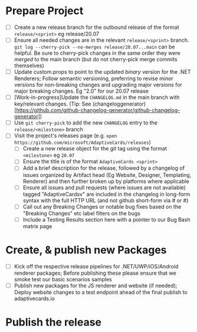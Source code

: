# Prepare Project

  - [ ] Create a new release branch for the outbound release of the format `release/<sprint>` eg release/20.07
  - [ ] Ensure all needed changes are in the relevant `release/<sprint>` branch. `git log --cherry-pick --no-merges release/20.07...main` can be helpful. Be sure to cherry-pick changes in the same order they were _merged_ to the main branch (but do not cherry-pick merge commits themselves)
  - [ ] Update custom.props to point to the updated *binary* version for the .NET Renderers; Follow semantic versioning, preferring to revise minor versions for non-breaking changes and upgrading major versions for major breaking changes. Eg "2.0" for our 20.07 release
  - [ ] [Work-in-progress]Update the `CHANGELOG.md` in the main branch with key/relevant changes. (Tip: See (changeloggenerator)[https://github.com/github-changelog-generator/github-changelog-generator])
  - [ ] Use `git cherry-pick` to add the new `CHANGELOG` entry to the `release/<milestone>` branch
  - [ ] Visit the project's releases page (e.g. `open https://github.com/microsoft/AdaptiveCards/releases`)
    - [ ] Create a new release object for the git tag using the format `<milestone>` eg `20.07`
    - [ ] Ensure the title is of the format `AdaptiveCards <sprint>`
    - [ ] Add a brief description for the release, followed by a changelog of issues organized by Artifact head (Eg Website, Designer, Templating, Renderer) and then further broken up by platforms where applicable
    - [ ] Ensure all issues and pull requests (where issues are not available) tagged "AdaptiveCardsv<sprint>" are included in the changelog in long-form syntax with the full HTTP URL (and not github short-form via #<issueNum> or #<PRNum>)
    - [ ] Call out any Breaking Changes or notable bug fixes based on the "Breaking Changes" etc label filters on the bugs
    - [ ] Include a Testing Results section here with a pointer to our Bug Bash matrix page
        
# Create, & publish new Packages
  - [ ] Kick off the respective release pipelines for .NET/UWP/iOS/Android renderer packages; Before publishing these please ensure that we smoke test our basic scenarios samples
  - [ ] Publish new packages for the JS renderer and website (if needed); Deploy website changes to a test endpoint ahead of the final publish to adaptivecards.io
 
# Publish the release
